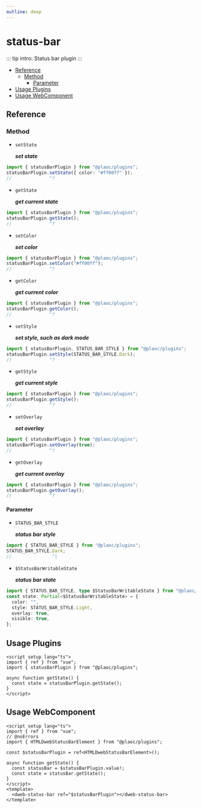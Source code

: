 ```yaml
---
outline: deep
---
```


# status-bar

<Badges name="@plaoc/plugins" />
<Platform supports="iOS,Android" />

::: tip intro:
Status bar plugin
:::

- [Reference](#reference)
  - [Method](#method)
    - [Parameter](#parameter)
- [Usage Plugins](#usage-plugins)
- [Usage WebComponent](#usage-webcomponent)

## Reference

### Method

- `setState`

  **_set state_**

```ts twoslash
import { statusBarPlugin } from "@plaoc/plugins";
statusBarPlugin.setState({ color: "#ff00ff" });
//              ^?
```

- `getState`

  **_get current state_**

```ts twoslash
import { statusBarPlugin } from "@plaoc/plugins";
statusBarPlugin.getState();
//              ^?
```

- `setColor`

  **_set color_**

```ts twoslash
import { statusBarPlugin } from "@plaoc/plugins";
statusBarPlugin.setColor("#ff00ff");
//              ^?
```

- `getColor`

  **_get current color_**

```ts twoslash
import { statusBarPlugin } from "@plaoc/plugins";
statusBarPlugin.getColor();
//              ^?
```

- `setStyle`

  **_set style, such as dark mode_**

```ts twoslash
import { statusBarPlugin, STATUS_BAR_STYLE } from "@plaoc/plugins";
statusBarPlugin.setStyle(STATUS_BAR_STYLE.Dark);
//              ^?
```

- `getStyle`

  **_get current style_**

```ts twoslash
import { statusBarPlugin } from "@plaoc/plugins";
statusBarPlugin.getStyle();
//              ^?
```

- `setOverlay`

  **_set overlay_**

```ts twoslash
import { statusBarPlugin } from "@plaoc/plugins";
statusBarPlugin.setOverlay(true);
//              ^?
```

- `getOverlay`

  **_get current overlay_**

```ts twoslash
import { statusBarPlugin } from "@plaoc/plugins";
statusBarPlugin.getOverlay();
//              ^?
```

<!-- - `setVisible`

  **_set visible_**

```ts twoslash
import { statusBarPlugin } from "@plaoc/plugins";
statusBarPlugin.setVisible(true);
//              ^?
```

- `getVisible`

  **_get current visible_**

```ts twoslash
import { statusBarPlugin } from "@plaoc/plugins";
statusBarPlugin.getVisible();
//              ^?
``` -->

#### Parameter

- `STATUS_BAR_STYLE`

  **_status bar style_**

```ts twoslash
import { STATUS_BAR_STYLE } from "@plaoc/plugins";
STATUS_BAR_STYLE.Dark;
//               ^|
```

- `$StatusBarWritableState`

  **_status bar state_**

```ts twoslash
import { STATUS_BAR_STYLE, type $StatusBarWritableState } from "@plaoc/plugins";
const state: Partial<$StatusBarWritableState> = {
  color: "",
  style: STATUS_BAR_STYLE.Light,
  overlay: true,
  visible: true,
};
```

## Usage Plugins

```vue twoslash
<script setup lang="ts">
import { ref } from "vue";
import { statusBarPlugin } from "@plaoc/plugins";

async function getState() {
  const state = statusBarPlugin.getState();
}
</script>
```

## Usage WebComponent

```vue twoslash
<script setup lang="ts">
import { ref } from "vue";
// @noErrors
import { HTMLDwebStatusBarElement } from "@plaoc/plugins";

const $statusBarPlugin = ref<HTMLDwebStatusBarElement>();

async function getState() {
  const statusBar = $statusBarPlugin.value!;
  const state = statusBar.getState();
}
</script>
<template>
  <dweb-status-bar ref="$statusBarPlugin"></dweb-status-bar>
</template>
```
